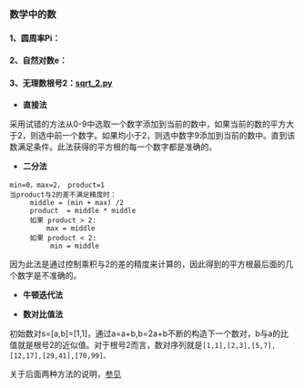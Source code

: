 ### 数学中的数


#### 1、圆周率Pi： 


#### 2、自然对数e： 

#### 3、无理数根号2：[sqrt_2.py](https://github.com/Anfany/Playing_Math_with_Python3/blob/master/number/sqrt_2.py)

   * **直接法**
   
  采用试错的方法从0-9中选取一个数字添加到当前的数中，如果当前的数的平方大于2，则选中前一个数字。如果均小于2，则选中数字9添加到当前的数中。直到该数满足条件。此法获得的平方根的每一个数字都是准确的。
   
   * **二分法**
  
```
min=0，max=2， product=1
当product与2的差不满足精度时：
     middle = (min + max) /2
     product  = middle * middle
     如果 product > 2:
         max = middle
     如果 product < 2:
          min = middle
```
 因为此法是通过控制乘积与2的差的精度来计算的，因此得到的平方根最后面的几个数字是不准确的。
   
   * **牛顿迭代法**
  
  
   
   * **数对比值法**
   
   初始数对s=[a,b]=[1,1]，通过a=a+b,b=2a+b不断的构造下一个数对，b与a的比值就是根号2的近似值。对于根号2而言，数对序列就是```[1,1],[2,3],[5,7],[12,17],[29,41],[70,99]。```
   
   关于后面两种方法的说明，[参见](https://github.com/Anfany/Playing_Math_with_Python3/blob/master/computer)
   
